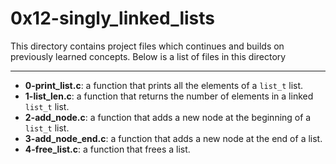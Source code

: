 # 0x12-singly_linked_lists
This directory contains project files which continues and builds on previously learned concepts.
Below is a list of files in this directory

---
- **0-print_list.c**: a function that prints all the elements of a `list_t` list.
- **1-list_len.c**: a function that returns the number of elements in a linked `list_t` list.
- **2-add_node.c**: a function that adds a new node at the beginning of a `list_t` list.
- **3-add_node_end.c**: a function that adds a new node at the end of a list.
- **4-free_list.c**: a function that frees a list.

